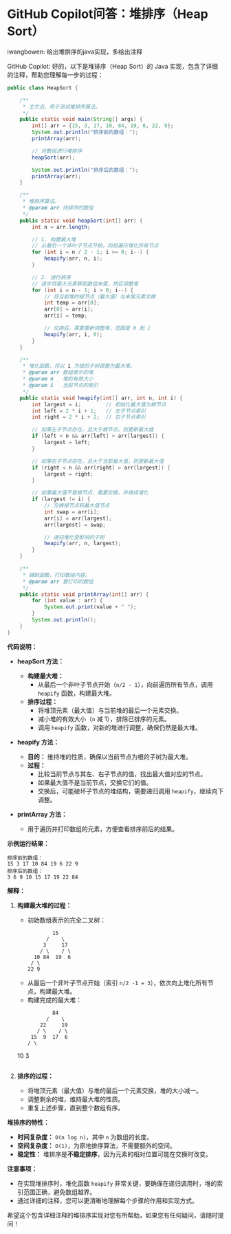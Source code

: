 # GitHub Copilot问答：堆排序（Heap Sort）

iwangbowen: 给出堆排序的java实现，多给出注释

GitHub Copilot: 好的，以下是堆排序（Heap Sort）的 Java 实现，包含了详细的注释，帮助您理解每一步的过程：

```java
public class HeapSort {

    /**
     * 主方法，用于测试堆排序算法。
     */
    public static void main(String[] args) {
        int[] arr = {15, 3, 17, 10, 84, 19, 6, 22, 9};
        System.out.println("排序前的数组：");
        printArray(arr);

        // 对数组进行堆排序
        heapSort(arr);

        System.out.println("排序后的数组：");
        printArray(arr);
    }

    /**
     * 堆排序算法。
     * @param arr 待排序的数组
     */
    public static void heapSort(int[] arr) {
        int n = arr.length;

        // 1. 构建最大堆
        // 从最后一个非叶子节点开始，向前遍历堆化所有节点
        for (int i = n / 2 - 1; i >= 0; i--) {
            heapify(arr, n, i);
        }

        // 2. 进行排序
        // 逐步将最大元素移到数组末尾，然后调整堆
        for (int i = n - 1; i > 0; i--) {
            // 将当前堆的根节点（最大值）与末尾元素交换
            int temp = arr[0];
            arr[0] = arr[i];
            arr[i] = temp;

            // 交换后，需要重新调整堆，范围是 0 到 i
            heapify(arr, i, 0);
        }
    }

    /**
     * 堆化函数，将以 i 为根的子树调整为最大堆。
     * @param arr 数组表示的堆
     * @param n   堆的有效大小
     * @param i   当前节点的索引
     */
    public static void heapify(int[] arr, int n, int i) {
        int largest = i;        // 初始化最大值为根节点
        int left = 2 * i + 1;   // 左子节点索引
        int right = 2 * i + 2;  // 右子节点索引

        // 如果左子节点存在，且大于根节点，则更新最大值
        if (left < n && arr[left] > arr[largest]) {
            largest = left;
        }

        // 如果右子节点存在，且大于当前最大值，则更新最大值
        if (right < n && arr[right] > arr[largest]) {
            largest = right;
        }

        // 如果最大值不是根节点，需要交换，并继续堆化
        if (largest != i) {
            // 交换根节点和最大值节点
            int swap = arr[i];
            arr[i] = arr[largest];
            arr[largest] = swap;

            // 递归堆化受影响的子树
            heapify(arr, n, largest);
        }
    }

    /**
     * 辅助函数，打印数组内容。
     * @param arr 要打印的数组
     */
    public static void printArray(int[] arr) {
        for (int value : arr) {
            System.out.print(value + " ");
        }
        System.out.println();
    }
}
```

**代码说明：**

- **heapSort 方法：**

  - **构建最大堆：**
    - 从最后一个非叶子节点开始（`n/2 - 1`），向前遍历所有节点，调用 `heapify` 函数，构建最大堆。
  - **排序过程：**
    - 将堆顶元素（最大值）与当前堆的最后一个元素交换。
    - 减小堆的有效大小（`n` 减 1），排除已排序的元素。
    - 调用 `heapify` 函数，对新的堆进行调整，确保仍然是最大堆。

- **heapify 方法：**

  - **目的：** 维持堆的性质，确保以当前节点为根的子树为最大堆。
  - **过程：**
    - 比较当前节点与其左、右子节点的值，找出最大值对应的节点。
    - 如果最大值不是当前节点，交换它们的值。
    - 交换后，可能破坏子节点的堆结构，需要递归调用 `heapify`，继续向下调整。

- **printArray 方法：**

  - 用于遍历并打印数组的元素，方便查看排序前后的结果。

**示例运行结果：**

```
排序前的数组：
15 3 17 10 84 19 6 22 9
排序后的数组：
3 6 9 10 15 17 19 22 84
```

**解释：**

1. **构建最大堆的过程：**

   - 初始数组表示的完全二叉树：
     ```
             15
           /    \
          3     17
         / \    / \
       10 84  19  6
      / \
     22 9
     ```
   - 从最后一个非叶子节点开始（索引 `n/2 -1 = 3`），依次向上堆化所有节点，构建最大堆。
   - 构建完成的最大堆：
     ```
             84
           /    \
         22     19
        / \    / \
      15  9  17  6
     / \
    10 3
     ```

2. **排序的过程：**

   - 将堆顶元素（最大值）与堆的最后一个元素交换，堆的大小减一。
   - 调整剩余的堆，维持最大堆的性质。
   - 重复上述步骤，直到整个数组有序。

**堆排序的特性：**

- **时间复杂度：** `O(n log n)`，其中 `n` 为数组的长度。
- **空间复杂度：** `O(1)`，为原地排序算法，不需要额外的空间。
- **稳定性：** 堆排序是**不稳定排序**，因为元素的相对位置可能在交换时改变。

**注意事项：**

- 在实现堆排序时，堆化函数 `heapify` 非常关键，要确保在递归调用时，堆的索引范围正确，避免数组越界。
- 通过详细的注释，您可以更清晰地理解每个步骤的作用和实现方式。

希望这个包含详细注释的堆排序实现对您有所帮助，如果您有任何疑问，请随时提问！
